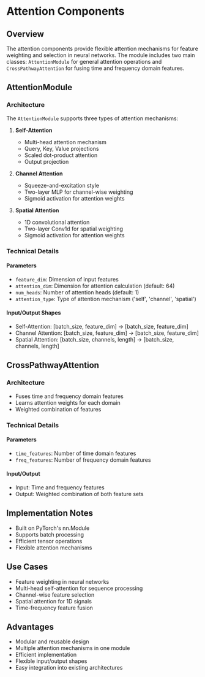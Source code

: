 # Attention Components

## Overview
The attention components provide flexible attention mechanisms for feature weighting and selection in neural networks. The module includes two main classes: `AttentionModule` for general attention operations and `CrossPathwayAttention` for fusing time and frequency domain features.

## AttentionModule

### Architecture
The `AttentionModule` supports three types of attention mechanisms:

1. **Self-Attention**
   - Multi-head attention mechanism
   - Query, Key, Value projections
   - Scaled dot-product attention
   - Output projection

2. **Channel Attention**
   - Squeeze-and-excitation style
   - Two-layer MLP for channel-wise weighting
   - Sigmoid activation for attention weights

3. **Spatial Attention**
   - 1D convolutional attention
   - Two-layer Conv1d for spatial weighting
   - Sigmoid activation for attention weights

### Technical Details

#### Parameters
- `feature_dim`: Dimension of input features
- `attention_dim`: Dimension for attention calculation (default: 64)
- `num_heads`: Number of attention heads (default: 1)
- `attention_type`: Type of attention mechanism ('self', 'channel', 'spatial')

#### Input/Output Shapes
- Self-Attention: [batch_size, feature_dim] → [batch_size, feature_dim]
- Channel Attention: [batch_size, feature_dim] → [batch_size, feature_dim]
- Spatial Attention: [batch_size, channels, length] → [batch_size, channels, length]

## CrossPathwayAttention

### Architecture
- Fuses time and frequency domain features
- Learns attention weights for each domain
- Weighted combination of features

### Technical Details

#### Parameters
- `time_features`: Number of time domain features
- `freq_features`: Number of frequency domain features

#### Input/Output
- Input: Time and frequency features
- Output: Weighted combination of both feature sets

## Implementation Notes
- Built on PyTorch's nn.Module
- Supports batch processing
- Efficient tensor operations
- Flexible attention mechanisms

## Use Cases
- Feature weighting in neural networks
- Multi-head self-attention for sequence processing
- Channel-wise feature selection
- Spatial attention for 1D signals
- Time-frequency feature fusion

## Advantages
- Modular and reusable design
- Multiple attention mechanisms in one module
- Efficient implementation
- Flexible input/output shapes
- Easy integration into existing architectures 